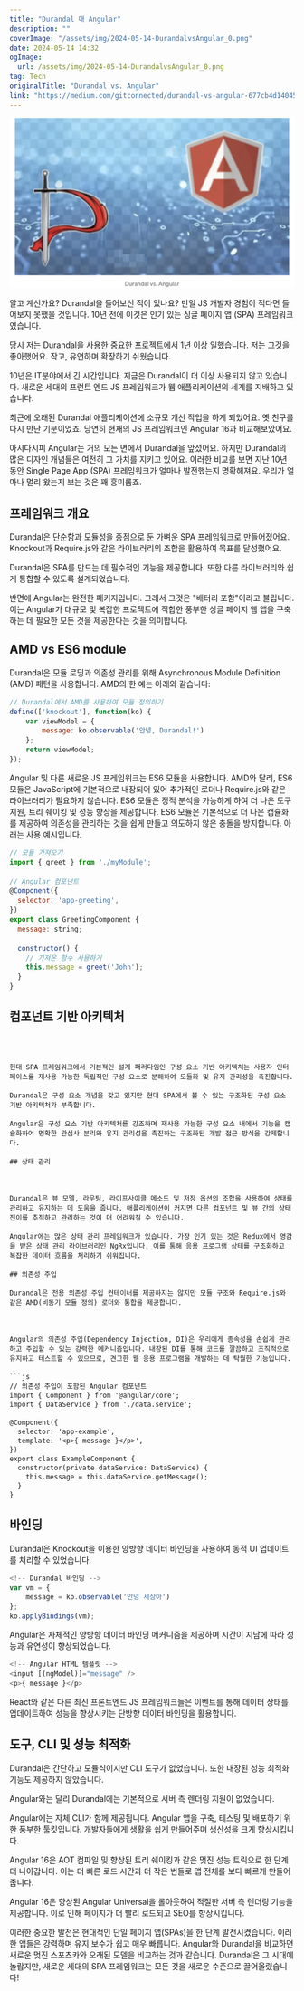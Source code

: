```yaml
---
title: "Durandal 대 Angular"
description: ""
coverImage: "/assets/img/2024-05-14-DurandalvsAngular_0.png"
date: 2024-05-14 14:32
ogImage: 
  url: /assets/img/2024-05-14-DurandalvsAngular_0.png
tag: Tech
originalTitle: "Durandal vs. Angular"
link: "https://medium.com/gitconnected/durandal-vs-angular-677cb4d14045"
---
```




![Durandal Logo](/assets/img/2024-05-14-DurandalvsAngular_0.png)

알고 계신가요? Durandal을 들어보신 적이 있나요? 만일 JS 개발자 경험이 적다면 들어보지 못했을 것입니다. 10년 전에 이것은 인기 있는 싱글 페이지 앱 (SPA) 프레임워크였습니다.

당시 저는 Durandal을 사용한 중요한 프로젝트에서 1년 이상 일했습니다. 저는 그것을 좋아했어요. 작고, 유연하며 확장하기 쉬웠습니다.

10년은 IT분야에서 긴 시간입니다. 지금은 Durandal이 더 이상 사용되지 않고 있습니다. 새로운 세대의 프런트 엔드 JS 프레임워크가 웹 애플리케이션의 세계를 지배하고 있습니다.




최근에 오래된 Durandal 애플리케이션에 소규모 개선 작업을 하게 되었어요. 옛 친구를 다시 만난 기분이었죠. 당연히 현재의 JS 프레임워크인 Angular 16과 비교해보았어요.

아시다시피 Angular는 거의 모든 면에서 Durandal을 앞섰어요. 하지만 Durandal의 많은 디자인 개념들은 여전히 그 가치를 지키고 있어요. 이러한 비교를 보면 지난 10년 동안 Single Page App (SPA) 프레임워크가 얼마나 발전했는지 명확해져요. 우리가 얼마나 멀리 왔는지 보는 것은 꽤 흥미롭죠.

## 프레임워크 개요

Durandal은 단순함과 모듈성을 중점으로 둔 가벼운 SPA 프레임워크로 만들어졌어요. Knockout과 Require.js와 같은 라이브러리의 조합을 활용하여 목표를 달성했어요.



Durandal은 SPA를 만드는 데 필수적인 기능을 제공합니다. 또한 다른 라이브러리와 쉽게 통합할 수 있도록 설계되었습니다.

반면에 Angular는 완전한 패키지입니다. 그래서 그것은 "배터리 포함"이라고 불립니다. 이는 Angular가 대규모 및 복잡한 프로젝트에 적합한 풍부한 싱글 페이지 웹 앱을 구축하는 데 필요한 모든 것을 제공한다는 것을 의미합니다.

## AMD vs ES6 module

Durandal은 모듈 로딩과 의존성 관리를 위해 Asynchronous Module Definition (AMD) 패턴을 사용합니다. AMD의 한 예는 아래와 같습니다:



```js
// Durandal에서 AMD를 사용하여 모듈 정의하기
define(['knockout'], function(ko) {
    var viewModel = {
        message: ko.observable('안녕, Durandal!')
    };
    return viewModel;
});
```

Angular 및 다른 새로운 JS 프레임워크는 ES6 모듈을 사용합니다. AMD와 달리, ES6 모듈은 JavaScript에 기본적으로 내장되어 있어 추가적인 로더나 Require.js와 같은 라이브러리가 필요하지 않습니다. ES6 모듈은 정적 분석을 가능하게 하여 더 나은 도구 지원, 트리 쉐이킹 및 성능 향상을 제공합니다. ES6 모듈은 기본적으로 더 나은 캡슐화를 제공하여 의존성을 관리하는 것을 쉽게 만들고 의도하지 않은 충돌을 방지합니다. 아래는 사용 예시입니다.

```js
// 모듈 가져오기
import { greet } from './myModule';

// Angular 컴포넌트
@Component({
  selector: 'app-greeting',
})
export class GreetingComponent {
  message: string;

  constructor() {
    // 가져온 함수 사용하기
    this.message = greet('John');
  }
}
```

## 컴포넌트 기반 아키텍처
```



현대 SPA 프레임워크에서 기본적인 설계 패러다임인 구성 요소 기반 아키텍처는 사용자 인터페이스를 재사용 가능한 독립적인 구성 요소로 분해하여 모듈화 및 유지 관리성을 촉진합니다.

Durandal은 구성 요소 개념을 갖고 있지만 현대 SPA에서 볼 수 있는 구조화된 구성 요소 기반 아키텍처가 부족합니다.

Angular은 구성 요소 기반 아키텍처를 강조하며 재사용 가능한 구성 요소 내에서 기능을 캡슐화하여 명확한 관심사 분리와 유지 관리성을 촉진하는 구조화된 개발 접근 방식을 강제합니다.

## 상태 관리



Durandal은 뷰 모델, 라우팅, 라이프사이클 메소드 및 저장 옵션의 조합을 사용하여 상태를 관리하고 유지하는 데 도움을 줍니다. 애플리케이션이 커지면 다른 컴포넌트 및 뷰 간의 상태 전이를 추적하고 관리하는 것이 더 어려워질 수 있습니다.

Angular에는 많은 상태 관리 프레임워크가 있습니다. 가장 인기 있는 것은 Redux에서 영감을 받은 상태 관리 라이브러리인 NgRx입니다. 이를 통해 응용 프로그램 상태를 구조화하고 복잡한 데이터 흐름을 처리하기 쉬워집니다.

## 의존성 주입

Durandal은 전용 의존성 주입 컨테이너를 제공하지는 않지만 모듈 구조와 Require.js와 같은 AMD(비동기 모듈 정의) 로더와 통합을 제공합니다.



Angular의 의존성 주입(Dependency Injection, DI)은 우리에게 종속성을 손쉽게 관리하고 주입할 수 있는 강력한 메커니즘입니다. 내장된 DI를 통해 코드를 깔끔하고 조직적으로 유지하고 테스트할 수 있으므로, 견고한 웹 응용 프로그램을 개발하는 데 탁월한 기능입니다.

```js
// 의존성 주입이 포함된 Angular 컴포넌트
import { Component } from '@angular/core';
import { DataService } from './data.service';

@Component({
  selector: 'app-example',
  template: '<p>{ message }</p>',
})
export class ExampleComponent {
  constructor(private dataService: DataService) {
    this.message = this.dataService.getMessage();
  }
}
```

## 바인딩

Durandal은 Knockout을 이용한 양방향 데이터 바인딩을 사용하여 동적 UI 업데이트를 처리할 수 있었습니다.



```js
<!-- Durandal 바인딩 -->
var vm = {
    message = ko.observable('안녕 세상아')
};
ko.applyBindings(vm);
```

Angular은 자체적인 양방향 데이터 바인딩 메커니즘을 제공하며 시간이 지남에 따라 성능과 유연성이 향상되었습니다.

```js
<!-- Angular HTML 템플릿 -->
<input [(ngModel)]="message" />
<p>{ message }</p>
```

React와 같은 다른 최신 프론트엔드 JS 프레임워크들은 이벤트를 통해 데이터 상태를 업데이트하여 성능을 향상시키는 단방향 데이터 바인딩을 활용합니다.




## 도구, CLI 및 성능 최적화

Durandal은 간단하고 모듈식이지만 CLI 도구가 없었습니다. 또한 내장된 성능 최적화 기능도 제공하지 않았습니다.

Angular와는 달리 Durandal에는 기본적으로 서버 측 렌더링 지원이 없었습니다.

Angular에는 자체 CLI가 함께 제공됩니다. Angular 앱을 구축, 테스팅 및 배포하기 위한 풍부한 툴킷입니다. 개발자들에게 생활을 쉽게 만들어주며 생산성을 크게 향상시킵니다.



Angular 16은 AOT 컴파일 및 향상된 트리 쉐이킹과 같은 멋진 성능 트릭으로 한 단계 더 나아갑니다. 이는 더 빠른 로드 시간과 더 작은 번들로 앱 전체를 보다 빠르게 만들어줍니다. 

Angular 16은 향상된 Angular Universal을 롤아웃하여 적절한 서버 측 렌더링 기능을 제공합니다. 이로 인해 페이지가 더 빨리 로드되고 SEO를 향상시킵니다.

이러한 중요한 발전은 현대적인 단일 페이지 앱(SPAs)을 한 단계 발전시켰습니다. 이러한 앱들은 강력하며 유지 보수가 쉽고 매우 빠릅니다. Angular와 Durandal을 비교하면 새로운 멋진 스포츠카와 오래된 모델을 비교하는 것과 같습니다. Durandal은 그 시대에 놀랍지만, 새로운 세대의 SPA 프레임워크는 모든 것을 새로운 수준으로 끌어올렸습니다!